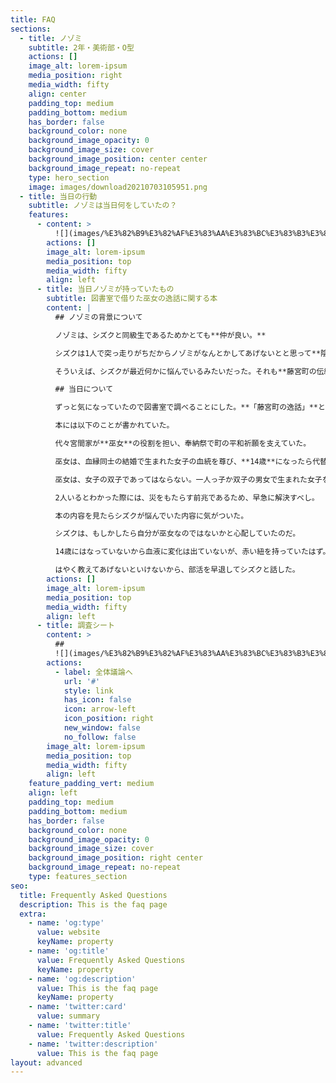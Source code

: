 ```yaml
---
title: FAQ
sections:
  - title: ノゾミ
    subtitle: 2年・美術部・O型
    actions: []
    image_alt: lorem-ipsum
    media_position: right
    media_width: fifty
    align: center
    padding_top: medium
    padding_bottom: medium
    has_border: false
    background_color: none
    background_image_opacity: 0
    background_image_size: cover
    background_image_position: center center
    background_image_repeat: no-repeat
    type: hero_section
    image: images/download20210703105951.png
  - title: 当日の行動
    subtitle: ノゾミは当日何をしていたの？
    features:
      - content: >
          ![](images/%E3%82%B9%E3%82%AF%E3%83%AA%E3%83%BC%E3%83%B3%E3%82%B7%E3%83%A7%E3%83%83%E3%83%88%202021-09-17%208.31.55.png)
        actions: []
        image_alt: lorem-ipsum
        media_position: top
        media_width: fifty
        align: left
      - title: 当日ノゾミが持っていたもの
        subtitle: 図書室で借りた巫女の逸話に関する本
        content: |
          ## ノゾミの背景について

          ノゾミは、シズクと同級生であるためかとても**仲が良い。**

          シズクは1人で突っ走りがちだからノゾミがなんとかしてあげないとと思って**陰ながらフォローを入れている**ほどお互いを知っている。

          そういえば、シズクが最近何かに悩んでいるみたいだった。それも**藤宮町の伝統に関係がある巫女**について。なんでだろう？

          ## 当日について

          ずっと気になっていたので図書室で調べることにした。**「藤宮町の逸話」**という本を見つけた。

          本には以下のことが書かれていた。

          代々宮間家が**巫女**の役割を担い、奉納祭で町の平和祈願を支えていた。

          巫女は、血縁同士の結婚で生まれた女子の血統を尊び、**14歳**になったら代替わりが始まる。**赤い紐**と**特殊な血液型**が目印だ。

          巫女は、女子の双子であってはならない。一人っ子か双子の男女で生まれた女子を選ぶため、巫女は同時に2人生まれることはない。

          2人いるとわかった際には、災をもたらす前兆であるため、早急に解決すべし。

          本の内容を見たらシズクが悩んでいた内容に気がついた。

          シズクは、もしかしたら自分が巫女なのではないかと心配していたのだ。

          14歳にはなっていないから血液に変化は出ていないが、赤い紐を持っていたはず。

          はやく教えてあげないといけないから、部活を早退してシズクと話した。
        actions: []
        image_alt: lorem-ipsum
        media_position: top
        media_width: fifty
        align: left
      - title: 調査シート
        content: >
          ##
          ![](images/%E3%82%B9%E3%82%AF%E3%83%AA%E3%83%BC%E3%83%B3%E3%82%B7%E3%83%A7%E3%83%83%E3%83%88%202021-09-22%2010.57.44.png)
        actions:
          - label: 全体議論へ
            url: '#'
            style: link
            has_icon: false
            icon: arrow-left
            icon_position: right
            new_window: false
            no_follow: false
        image_alt: lorem-ipsum
        media_position: top
        media_width: fifty
        align: left
    feature_padding_vert: medium
    align: left
    padding_top: medium
    padding_bottom: medium
    has_border: false
    background_color: none
    background_image_opacity: 0
    background_image_size: cover
    background_image_position: right center
    background_image_repeat: no-repeat
    type: features_section
seo:
  title: Frequently Asked Questions
  description: This is the faq page
  extra:
    - name: 'og:type'
      value: website
      keyName: property
    - name: 'og:title'
      value: Frequently Asked Questions
      keyName: property
    - name: 'og:description'
      value: This is the faq page
      keyName: property
    - name: 'twitter:card'
      value: summary
    - name: 'twitter:title'
      value: Frequently Asked Questions
    - name: 'twitter:description'
      value: This is the faq page
layout: advanced
---
```

